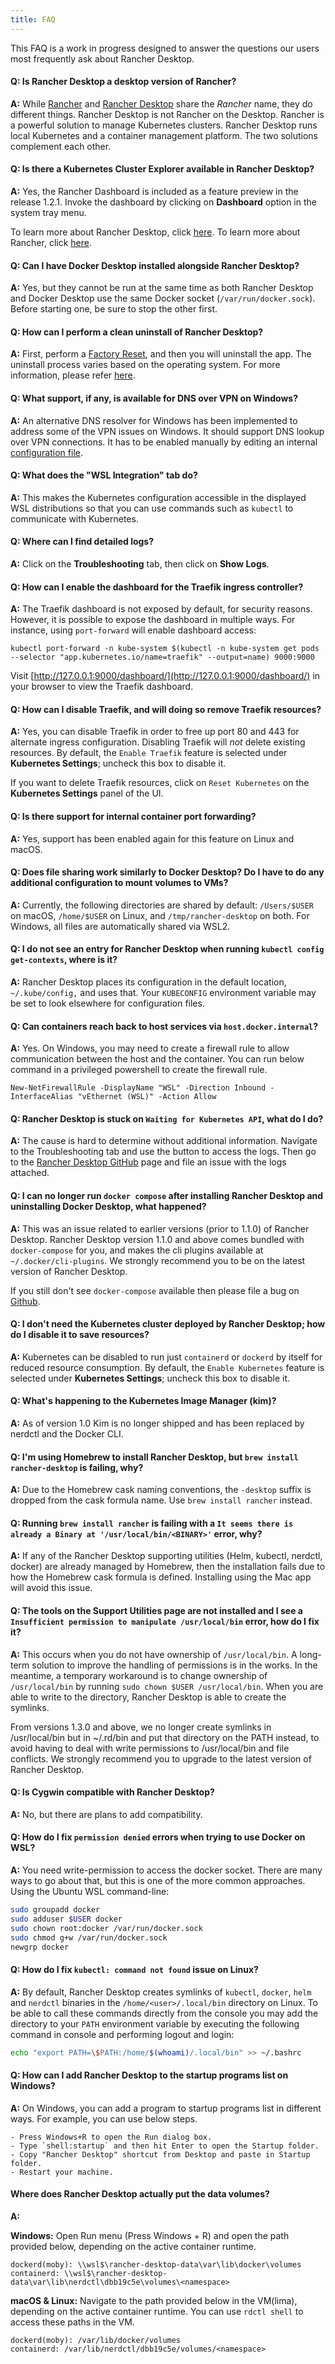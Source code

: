 ```yaml
---
title: FAQ
---
```


This FAQ is a work in progress designed to answer the questions our users most frequently ask about Rancher Desktop.

#### **Q: Is Rancher Desktop a desktop version of Rancher?**

**A:** While [Rancher](https://rancher.com/) and [Rancher Desktop](https://rancherdesktop.io/) share the _Rancher_ name, they do different things. Rancher Desktop is not Rancher on the Desktop. Rancher is a powerful solution to manage Kubernetes clusters. Rancher Desktop runs local Kubernetes and a container management platform. The two solutions complement each other.

#### **Q: Is there a Kubernetes Cluster Explorer available in Rancher Desktop?**

**A:** Yes, the Rancher Dashboard is included as a feature preview in the release 1.2.1. Invoke the dashboard by clicking on **Dashboard** option in the system tray menu. 

To learn more about Rancher Desktop, click [here](https://docs.rancherdesktop.io/).
To learn more about Rancher, click [here](https://rancher.com/why-rancher).

[Rancher]:
https://rancher.com/

[minikube]:
https://minikube.sigs.k8s.io/docs/

[kind]:
https://kind.sigs.k8s.io/docs/user/quick-start/

[Docker Desktop]:
https://docs.docker.com/desktop/

<!-- #1221 -->
#### **Q: Can I have Docker Desktop installed alongside Rancher Desktop?**

**A:** Yes, but they cannot be run at the same time as both Rancher Desktop and Docker Desktop use the same Docker socket (`/var/run/docker.sock`). Before starting one, be sure to stop the other first.

<!-- #1074
#### **Q: After uninstalling Rancher Desktop I noticed there are still some resources left behind. What are all the things that I need to manually remove and how?**

**A:**
-->

<!-- #640 -->
#### **Q: How can I perform a clean uninstall of Rancher Desktop?**

**A:** First, perform a [Factory Reset](./getting-started/features.md#factory-reset), and then you will uninstall the app. The uninstall process varies based on the operating system. For more information, please refer [here](./getting-started/installation.md).

#### **Q: What support, if any, is available for DNS over VPN on Windows?**

**A:** An alternative DNS resolver for Windows has been implemented to address some of the VPN issues on Windows. It should support DNS lookup over VPN connections. It has to be enabled manually by editing an internal [configuration file](https://github.com/rancher-sandbox/rancher-desktop/issues/1899#issuecomment-1109128277).

#### **Q: What does the "WSL Integration" tab do?**

**A:** This makes the Kubernetes configuration accessible in the displayed WSL distributions so that you can use commands such as `kubectl` to communicate with Kubernetes.

#### **Q: Where can I find detailed logs?**

**A:** Click on the **Troubleshooting** tab, then click on **Show Logs**.

#### **Q: How can I enable the dashboard for the Traefik ingress controller?**

**A:** The Traefik dashboard is not exposed by default, for security reasons. However, it is possible to expose the dashboard in multiple ways. For instance, using `port-forward` will enable dashboard access:

```
kubectl port-forward -n kube-system $(kubectl -n kube-system get pods --selector "app.kubernetes.io/name=traefik" --output=name) 9000:9000
```
Visit [http://127.0.0.1:9000/dashboard/](http://127.0.0.1:9000/dashboard/) in your browser to view the Traefik dashboard.

#### **Q: How can I disable Traefik, and will doing so remove Traefik resources?**

**A:** Yes, you can disable Traefik in order to free up port 80 and 443 for alternate ingress configuration. Disabling Traefik will _not_ delete existing resources. By default, the `Enable Traefik` feature is selected under **Kubernetes Settings**; uncheck this box to disable it.

If you want to delete Traefik resources, click on `Reset Kubernetes` on the **Kubernetes Settings** panel of the UI.

#### **Q: Is there support for internal container port forwarding?**

**A:** Yes, support has been enabled again for this feature on Linux and macOS.

#### **Q: Does file sharing work similarly to Docker Desktop? Do I have to do any additional configuration to mount volumes to VMs?**

**A:** Currently, the following directories are shared by default: `/Users/$USER` on macOS, `/home/$USER` on Linux, and `/tmp/rancher-desktop` on both. For Windows, all files are automatically shared via WSL2. 

#### **Q: I do not see an entry for Rancher Desktop when running `kubectl config get-contexts`, where is it?**

**A:** Rancher Desktop places its configuration in the default location, `~/.kube/config,` and uses that. Your `KUBECONFIG` environment variable may be set to look elsewhere for configuration files.

#### **Q: Can containers reach back to host services via `host.docker.internal`?**

**A:** Yes. On Windows, you may need to create a firewall rule to allow communication between the host and the container. You can run below command in a privileged powershell to create the firewall rule.

```
New-NetFirewallRule -DisplayName "WSL" -Direction Inbound -InterfaceAlias "vEthernet (WSL)" -Action Allow
```

#### **Q: Rancher Desktop is stuck on `Waiting for Kubernetes API`, what do I do?**

**A:** The cause is hard to determine without additional information. Navigate to the Troubleshooting tab and use the button to access the logs. Then go to the [Rancher Desktop GitHub] page and file an issue with the logs attached.

[Rancher Desktop Github]:
https://github.com/rancher-sandbox/rancher-desktop/issues

<!-- RD #1262 -->
#### **Q: I can no longer run `docker compose` after installing Rancher Desktop and uninstalling Docker Desktop, what happened?**

**A:** This was an issue related to earlier versions (prior to 1.1.0) of Rancher Desktop.  Rancher Desktop version 1.1.0 and above comes bundled with `docker-compose` for you, and makes the cli plugins available at `~/.docker/cli-plugins`. We strongly recommend you to be on the latest version of Rancher Desktop.

If you still don't see `docker-compose` available then please file a bug on [Github](https://github.com/rancher-sandbox/rancher-desktop/issues/new?assignees=&labels=kind%2Fbug&template=bug_report.yml).

<!-- #985 -->
#### **Q: I don't need the Kubernetes cluster deployed by Rancher Desktop; how do I disable it to save resources?**

**A:** Kubernetes can be disabled to run just `containerd` or `dockerd` by itself for reduced resource consumption. By default, the `Enable Kubernetes` feature is selected under **Kubernetes Settings**; uncheck this box to disable it.

<!-- #726 -->
#### **Q: What's happening to the Kubernetes Image Manager (kim)?**

**A:** As of version 1.0 Kim is no longer shipped and has been replaced by nerdctl and the Docker CLI.

<!-- #966 -->
#### **Q: I'm using Homebrew to install Rancher Desktop, but `brew install rancher-desktop` is failing, why?**

**A:** Due to the Homebrew cask naming conventions, the `-desktop` suffix is dropped from the cask formula name. Use `brew install rancher` instead.

<!-- #776 -->
#### **Q: Running `brew install rancher` is failing with a `It seems there is already a Binary at '/usr/local/bin/<BINARY>'` error, why?**

**A:** If any of the Rancher Desktop supporting utilities (Helm, kubectl, nerdctl, docker) are already managed by Homebrew, then the installation fails due to how the Homebrew cask formula is defined. Installing using the Mac app will avoid this issue.

<!-- #1155 -->
#### **Q: The tools on the Support Utilities page are not installed and I see a `Insufficient permission to manipulate /usr/local/bin` error, how do I fix it?**

**A:** This occurs when you do not have ownership of `/usr/local/bin`. A long-term solution to improve the handling of permissions is in the works. In the meantime, a temporary workaround is to change ownership of `/usr/local/bin` by running `sudo chown $USER /usr/local/bin`. When you are able to write to the directory, Rancher Desktop is able to create the symlinks.

From versions 1.3.0 and above, we no longer create symlinks in /usr/local/bin but in ~/.rd/bin and put that directory on the PATH instead, to avoid having to deal with write permissions to /usr/local/bin and file conflicts. We strongly recommend you to upgrade to the latest version of Rancher Desktop.

<!-- #981 -->
#### **Q: Is Cygwin compatible with Rancher Desktop?**

**A:** No, but there are plans to add compatibility.

<!-- #1156 -->
#### **Q: How do I fix `permission denied` errors when trying to use Docker on WSL?**

**A:** You need write-permission to access the docker socket. There are many ways to go about that, but this is one of the more common approaches. Using the Ubuntu WSL command-line:

```bash
sudo groupadd docker
sudo adduser $USER docker
sudo chown root:docker /var/run/docker.sock
sudo chmod g+w /var/run/docker.sock
newgrp docker
```

#### **Q: How do I fix `kubectl: command not found` issue on Linux?**

**A:** By default, Rancher Desktop creates symlinks of `kubectl`, `docker`, `helm` and `nerdctl` binaries in the `/home/<user>/.local/bin` directory on Linux. To be able to call these commands directly from the console you may add the directory to your `PATH` environment variable by executing the following command in console and performing logout and login:

```bash
echo "export PATH=\$PATH:/home/$(whoami)/.local/bin" >> ~/.bashrc
```

#### **Q: How can I add Rancher Desktop to the startup programs list on Windows?**

**A:** On Windows, you can add a program to startup programs list in different ways. For example, you can use below steps.

```
- Press Windows+R to open the Run dialog box.
- Type `shell:startup` and then hit Enter to open the Startup folder.
- Copy "Rancher Desktop" shortcut from Desktop and paste in Startup folder.
- Restart your machine.
```
#### **Where does Rancher Desktop actually put the data volumes?**

**A:** 

**Windows:**
Open Run menu (Press Windows + R) and open the path provided below, depending on the active container runtime.
```
dockerd(moby): \\wsl$\rancher-desktop-data\var\lib\docker\volumes
containerd: \\wsl$\rancher-desktop-data\var\lib\nerdctl\dbb19c5e\volumes\<namespace>
```
**macOS & Linux:**
Navigate to the path provided below in the VM(lima), depending on the active container runtime. You can use `rdctl shell` to access these paths in the VM.
```
dockerd(moby): /var/lib/docker/volumes
containerd: /var/lib/nerdctl/dbb19c5e/volumes/<namespace>
```
